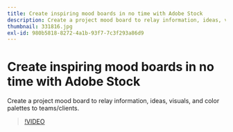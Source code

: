 ```yaml
---
title: Create inspiring mood boards in no time with Adobe Stock
description: Create a project mood board to relay information, ideas, visuals, and color palettes to teams/clients
thumbnail: 331816.jpg
exl-id: 980b5818-8272-4a1b-93f7-7c3f293a86d9
---
```

# Create inspiring mood boards in no time with Adobe Stock

Create a project mood board to relay information, ideas, visuals, and color palettes to teams/clients.

>[!VIDEO](https://video.tv.adobe.com/v/331816?hidetitle=true)
